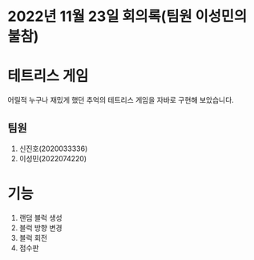2022년 11월 23일 회의록(팀원 이성민의 불참)
============
테트리스 게임
=========
어릴적 누구나 재밌게 했던 추억의 테트리스 게임을 자바로 구현해 보았습니다.  

팀원
-----
1. 신진호(2020033336)
2. 이성민(2022074220)

# 기능
1. 랜덤 블럭 생성
2. 블럭 방향 변경
3. 블럭 회전
4. 점수판

